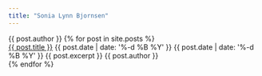 ```yaml
---
title: "Sonia Lynn Bjornsen"
---
```


<div itemscope itemtype="http://schema.org/Blog">
  <span itemprop="about" itemscope itemid="{{ site.url }}/about" class="hidden">{{ post.author }}</span>
  {% for post in site.posts %}
    <div itemprop="blogPost" itemscope itemtype="http://schema.org/BlogPosting">
      <a itemprop="url" href="{{ site.url }}{{ post.url }}"><span itemprop="name"><span itemprop="headline">{{ post.title }}</span></span></a>
      <time itemprop="datePublished" datetime="{{ post.date | date: '%Y-%m-%d' }}">{{ post.date | date: '%-d %B %Y' }}</time>
      <time itemprop="dateModified" datetime="{{ post.date | date: '%Y-%m-%d' }}" class="hidden">{{ post.date | date: '%-d %B %Y' }}</time>
      <span itemprop="articleBody">{{ post.excerpt }}</span>
      <span itemprop="author" itemscope itemid="{{ site.url }}/about" class="hidden">{{ post.author }}</span>
      <a itemprop="mainEntityOfPage" href="{{ site.url }}{{ post.url }}" class="hidden"></a>
    </div>
  {% endfor %}
</div>
